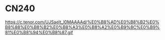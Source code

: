 # CN240

https://c.tenor.com/UJSaelt_l0MAAAAd/%E0%B8%AD%E0%B8%B2%E0%B8%88%E0%B8%B2%E0%B8%A3%E0%B8%A2%E0%B9%8C%E0%B9%81%E0%B8%94%E0%B8%87.gif
